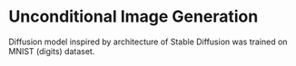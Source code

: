 # Unconditional Image Generation


Diffusion model inspired by architecture of Stable Diffusion was trained on MNIST (digits) dataset.
